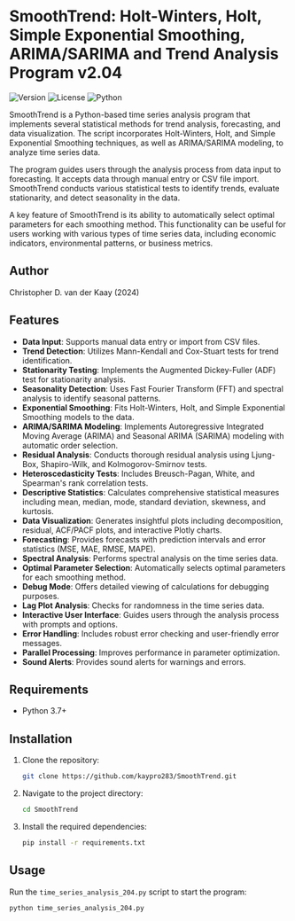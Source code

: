 # SmoothTrend: Holt-Winters, Holt, Simple Exponential Smoothing, ARIMA/SARIMA and Trend Analysis Program v2.04

![Version](https://img.shields.io/badge/version-2.03-blue.svg)
![License](https://img.shields.io/badge/license-GPL--2.0-green.svg)
![Python](https://img.shields.io/badge/python-3.7%2B-blue.svg)

SmoothTrend is a Python-based time series analysis program that implements several statistical methods for trend analysis, forecasting, and data visualization. The script incorporates Holt-Winters, Holt, and Simple Exponential Smoothing techniques, as well as ARIMA/SARIMA modeling, to analyze time series data.

The program guides users through the analysis process from data input to forecasting. It accepts data through manual entry or CSV file import. SmoothTrend conducts various statistical tests to identify trends, evaluate stationarity, and detect seasonality in the data.

A key feature of SmoothTrend is its ability to automatically select optimal parameters for each smoothing method. This functionality can be useful for users working with various types of time series data, including economic indicators, environmental patterns, or business metrics.


## Author
Christopher D. van der Kaay (2024)


## Features

- **Data Input**: Supports manual data entry or import from CSV files.
- **Trend Detection**: Utilizes Mann-Kendall and Cox-Stuart tests for trend identification.
- **Stationarity Testing**: Implements the Augmented Dickey-Fuller (ADF) test for stationarity analysis.
- **Seasonality Detection**: Uses Fast Fourier Transform (FFT) and spectral analysis to identify seasonal patterns.
- **Exponential Smoothing**: Fits Holt-Winters, Holt, and Simple Exponential Smoothing models to the data.
- **ARIMA/SARIMA Modeling**: Implements Autoregressive Integrated Moving Average (ARIMA) and Seasonal ARIMA (SARIMA) modeling with automatic order selection.
- **Residual Analysis**: Conducts thorough residual analysis using Ljung-Box, Shapiro-Wilk, and Kolmogorov-Smirnov tests.
- **Heteroscedasticity Tests**: Includes Breusch-Pagan, White, and Spearman's rank correlation tests.
- **Descriptive Statistics**: Calculates comprehensive statistical measures including mean, median, mode, standard deviation, skewness, and kurtosis.
- **Data Visualization**: Generates insightful plots including decomposition, residual, ACF/PACF plots, and interactive Plotly charts.
- **Forecasting**: Provides forecasts with prediction intervals and error statistics (MSE, MAE, RMSE, MAPE).
- **Spectral Analysis**: Performs spectral analysis on the time series data.
- **Optimal Parameter Selection**: Automatically selects optimal parameters for each smoothing method.
- **Debug Mode**: Offers detailed viewing of calculations for debugging purposes.
- **Lag Plot Analysis**: Checks for randomness in the time series data.
- **Interactive User Interface**: Guides users through the analysis process with prompts and options.
- **Error Handling**: Includes robust error checking and user-friendly error messages.
- **Parallel Processing**: Improves performance in parameter optimization.
- **Sound Alerts**: Provides sound alerts for warnings and errors.


## Requirements
- Python 3.7+


## Installation
1. Clone the repository:
    ```bash
    git clone https://github.com/kaypro283/SmoothTrend.git
    ```
2. Navigate to the project directory:
    ```bash
    cd SmoothTrend
    ```
3. Install the required dependencies:
    ```bash
    pip install -r requirements.txt
    ```


## Usage
Run the `time_series_analysis_204.py` script to start the program:
```bash
python time_series_analysis_204.py
